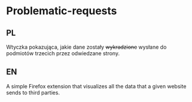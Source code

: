 # Problematic-requests

## PL

Wtyczka pokazująca, jakie dane zostały ~~wykradzione~~ wysłane do podmiotów trzecich przez odwiedzane strony.

## EN

A simple Firefox extension that visualizes all the data that a given
website sends to third parties.
